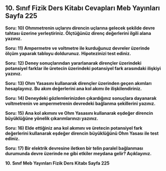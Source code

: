 ## 10. Sınıf Fizik Ders Kitabı Cevapları Meb Yayınları Sayfa 225

**Soru: 10) Ohmmetrenin uçlarını direncin uçlarına gelecek şekilde devre tahtası üzerine yerleştiriniz. Ölçtüğünüz direnç değerlerini ilgili alana yazınız.**

**Soru: 11) Ampermetre ve voltmetre ile kurduğunuz devreler üzerinde ölçüm yaparak tabloyu doldurunuz. Hipotezinizi test ediniz.**

**Soru: 12) Deney sonuçlarından yararlanarak dirençler üzerindeki potansiyel farklar ile üretecin üzerindeki potansiyel fark arasındaki ilişkiyi yazınız.**

**Soru: 13) Ohm Yasasını kullanarak dirençler üzerinden geçen akımları hesaplayınız. Bu akım değerlerini ana kol akımı ile ilişkilendiriniz.**

**Soru: 14) Deneydeki gözlemlerinizden çıkardığınız sonuçlara dayanarak voltmetrenin ve ampermetrenin devredeki bağlanma şekillerini yazınız.**

**Soru: 15) Ana kol akımını ve Ohm Yasasını kullanarak eşdeğer direncin büyüklüğüne yönelik çıkarımlarınızı yazınız.**

**Soru: 16) Elde ettiğiniz ana kol akımını ve üretecin potansiyel fark değerlerini kullanarak eşdeğer direncin büyüklüğünü Ohm Yasası ile test ediniz.**

**Soru: 17) Bir elektrik devresine iletken bir telin paralel bağlanması durumunda devre üzerinde ne gibi etkiler meydana gelir? Açıklayınız.**

**10. Sınıf Meb Yayınları Fizik Ders Kitabı Sayfa 225**